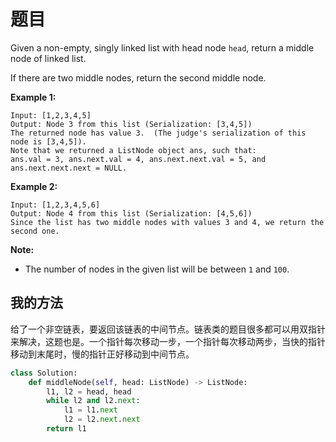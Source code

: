 # 题目

Given a non-empty, singly linked list with head node `head`, return a middle node of linked list.

If there are two middle nodes, return the second middle node.

 

**Example 1:**

```
Input: [1,2,3,4,5]
Output: Node 3 from this list (Serialization: [3,4,5])
The returned node has value 3.  (The judge's serialization of this node is [3,4,5]).
Note that we returned a ListNode object ans, such that:
ans.val = 3, ans.next.val = 4, ans.next.next.val = 5, and ans.next.next.next = NULL.
```

**Example 2:**

```
Input: [1,2,3,4,5,6]
Output: Node 4 from this list (Serialization: [4,5,6])
Since the list has two middle nodes with values 3 and 4, we return the second one.
```

 

**Note:**

- The number of nodes in the given list will be between `1` and `100`.

## 我的方法

给了一个非空链表，要返回该链表的中间节点。链表类的题目很多都可以用双指针来解决，这题也是。一个指针每次移动一步，一个指针每次移动两步，当快的指针移动到末尾时，慢的指针正好移动到中间节点。

```python
class Solution:
    def middleNode(self, head: ListNode) -> ListNode:
        l1, l2 = head, head
        while l2 and l2.next:
            l1 = l1.next
            l2 = l2.next.next
        return l1
```

